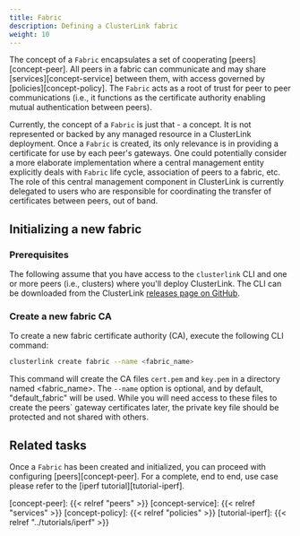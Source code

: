 ```yaml
---
title: Fabric
description: Defining a ClusterLink fabric
weight: 10
---
```


The concept of a `Fabric` encapsulates a set of cooperating [peers][concept-peer].
 All peers in a fabric can communicate and may share [services][concept-service]
 between them, with access governed by [policies][concept-policy].
 The `Fabric` acts as a root of trust for peer to peer communications (i.e.,
 it functions as the certificate authority enabling mutual authentication between
 peers).

Currently, the concept of a `Fabric` is just that - a concept. It is not represented
 or backed by any managed resource in a ClusterLink deployment. Once a `Fabric` is created,
 its only relevance is in providing a certificate for use by each peer's gateways.
 One could potentially consider a more elaborate implementation where a central
 management entity explicitly deals with `Fabric` life cycle, association of peers to
 a fabric, etc. The role of this central management component in ClusterLink is currently
 delegated to users who are responsible for coordinating the transfer of certificates
 between peers, out of band.

## Initializing a new fabric

### Prerequisites

The following assume that you have access to the `clusterlink` CLI and one or more
 peers (i.e., clusters) where you'll deploy ClusterLink. The CLI can be downloaded
 from the ClusterLink [releases page on GitHub](https://github.com/clusterlink-net/clusterlink/releases/latest).

### Create a new fabric CA

To create a new fabric certificate authority (CA), execute the following CLI command:

```sh
clusterlink create fabric --name <fabric_name>
```

This command will create the CA files `cert.pem` and `key.pem` in a directory named <fabric_name>.
The `--name` option is optional, and by default, "default_fabric" will be used.
While you will need access to these files to create the peers` gateway certificates later,
the private key file should be protected and not shared with others.

## Related tasks

Once a `Fabric` has been created and initialized, you can proceed with configuring
 [peers][concept-peer]. For a complete, end to end, use case please refer to the
 [iperf tutorial][tutorial-iperf].

[concept-peer]: {{< relref "peers" >}}
[concept-service]: {{< relref "services" >}}
[concept-policy]: {{< relref "policies" >}}
[tutorial-iperf]: {{< relref "../tutorials/iperf" >}}
